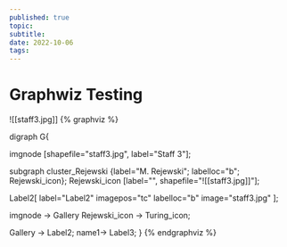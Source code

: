 ```yaml
---
published: true
topic:
subtitle: 
date: 2022-10-06
tags: 
---
```


# Graphwiz Testing
![[staff3.jpg]]
{% graphviz %}

digraph G{

imgnode [shapefile="staff3.jpg", label="Staff 3"];


subgraph cluster_Rejewski {label="M. Rejewski"; labelloc="b"; Rejewski_icon};
    Rejewski_icon [label="", shapefile="![[staff3.jpg]]"];

Label2[
    label="Label2"
    imagepos="tc"
    labelloc="b"
    image="staff3.jpg"
];


imgnode -> Gallery
Rejewski_icon -> Turing_icon;

Gallery -> Label2;
name1-> Label3;
}
{% endgraphviz %}
